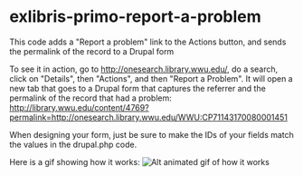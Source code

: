 # exlibris-primo-report-a-problem
This code adds a "Report a problem" link to the Actions button, and sends the permalink of the record to a Drupal form

To see it in action, go to http://onesearch.library.wwu.edu/, do a search, click on "Details", then "Actions", and then "Report a Problem".  It will open a new tab that goes to a Drupal form that captures the referrer and the permalink of the record that had a problem:
http://library.wwu.edu/content/4769?permalink=http://onesearch.library.wwu.edu/WWU:CP71143170080001451

When designing your form, just be sure to make the IDs of your fields match the values in the drupal.php code.

Here is a gif showing how it works:
![Alt animated gif of how it works](http://g.recordit.co/fRvoIliEvu.gif)

 
